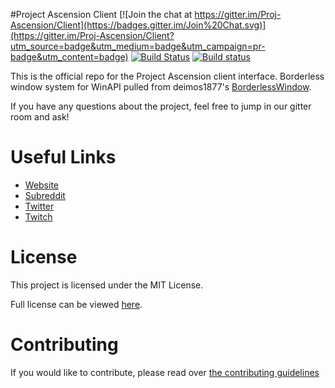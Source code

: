 #Project Ascension Client [![Join the chat at https://gitter.im/Proj-Ascension/Client](https://badges.gitter.im/Join%20Chat.svg)](https://gitter.im/Proj-Ascension/Client?utm_source=badge&utm_medium=badge&utm_campaign=pr-badge&utm_content=badge) [![Build Status](https://semaphoreci.com/api/v1/projects/0a00cd10-c636-4076-99b3-2846380ec7f4/500317/badge.svg)](https://semaphoreci.com/projectascension/client-2) [![Build status](https://ci.appveyor.com/api/projects/status/mt905x608x7aypsg?svg=true)](https://ci.appveyor.com/project/Project_Ascension/client)



This is the official repo for the Project Ascension client interface. Borderless window system for WinAPI pulled from deimos1877's [BorderlessWindow](http://github.com/deimos1877/BorderlessWindow).

If you have any questions about the project, feel free to jump in our gitter room and ask!


# Useful Links
- [Website](https://projectascension.io)
- [Subreddit](http://reddit.com/r/Project_Ascension)
- [Twitter](https://twitter.com/Proj_Ascension)
- [Twitch](http://twitch.tv/Project_Ascension)

# License
This project is licensed under the MIT License.

Full license can be viewed [here](LICENSE).

# Contributing
If you would like to contribute, please read over [the contributing guidelines](CONTRIBUTING.md)
